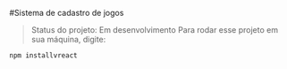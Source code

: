 #Sistema de cadastro de jogos
>Status do projeto: Em desenvolvimento
Para rodar esse projeto em sua máquina, digite:

```
npm installvreact
```
